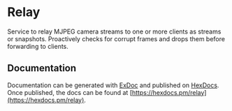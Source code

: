 # Relay

Service to relay MJPEG camera streams to one or more clients as streams or
snapshots. Proactively checks for corrupt frames and drops them before
forwarding to clients.

## Documentation

Documentation can be generated with [ExDoc](https://github.com/elixir-lang/ex_doc)
and published on [HexDocs](https://hexdocs.pm). Once published, the docs can
be found at [https://hexdocs.pm/relay](https://hexdocs.pm/relay).
